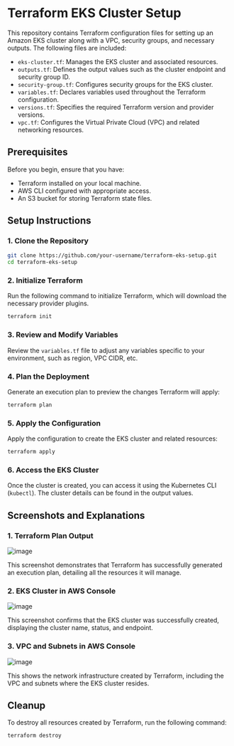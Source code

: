 # Terraform EKS Cluster Setup

This repository contains Terraform configuration files for setting up an Amazon EKS cluster along with a VPC, security groups, and necessary outputs. The following files are included:

- `eks-cluster.tf`: Manages the EKS cluster and associated resources.
- `outputs.tf`: Defines the output values such as the cluster endpoint and security group ID.
- `security-group.tf`: Configures security groups for the EKS cluster.
- `variables.tf`: Declares variables used throughout the Terraform configuration.
- `versions.tf`: Specifies the required Terraform version and provider versions.
- `vpc.tf`: Configures the Virtual Private Cloud (VPC) and related networking resources.

## Prerequisites

Before you begin, ensure that you have:

- Terraform installed on your local machine.
- AWS CLI configured with appropriate access.
- An S3 bucket for storing Terraform state files.

## Setup Instructions

### 1. Clone the Repository

```bash
git clone https://github.com/your-username/terraform-eks-setup.git
cd terraform-eks-setup
```

### 2. Initialize Terraform

Run the following command to initialize Terraform, which will download the necessary provider plugins.

```bash
terraform init
```

### 3. Review and Modify Variables

Review the `variables.tf` file to adjust any variables specific to your environment, such as region, VPC CIDR, etc.

### 4. Plan the Deployment

Generate an execution plan to preview the changes Terraform will apply:

```bash
terraform plan
```

### 5. Apply the Configuration

Apply the configuration to create the EKS cluster and related resources:

```bash
terraform apply
```

### 6. Access the EKS Cluster

Once the cluster is created, you can access it using the Kubernetes CLI (`kubectl`). The cluster details can be found in the output values.


## Screenshots and Explanations

### 1. **Terraform Plan Output**

![image](https://github.com/user-attachments/assets/f41aba97-4059-4a94-ba4e-d835a2ae2f70)

 This screenshot demonstrates that Terraform has successfully generated an execution plan, detailing all the resources it will manage.

### 2. **EKS Cluster in AWS Console**

![image](https://github.com/user-attachments/assets/797abb58-0838-48b9-a1d0-a4dd4d28fd5e)

This screenshot confirms that the EKS cluster was successfully created, displaying the cluster name, status, and endpoint.

### 3. **VPC and Subnets in AWS Console**

![image](https://github.com/user-attachments/assets/4da73319-2dc0-4414-8525-99479c030459)

This shows the network infrastructure created by Terraform, including the VPC and subnets where the EKS cluster resides.

## Cleanup

To destroy all resources created by Terraform, run the following command:

```bash
terraform destroy
```

